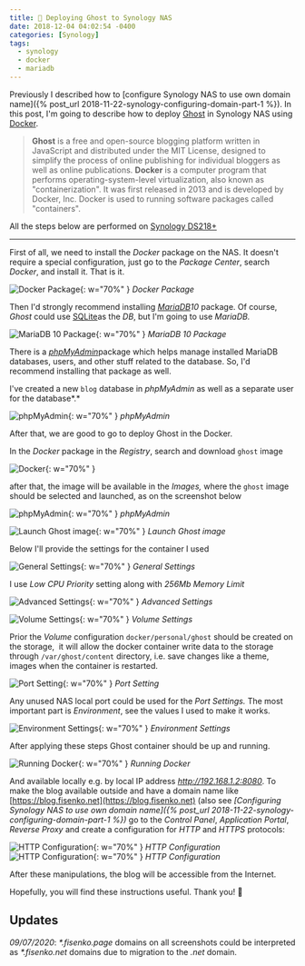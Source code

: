 ```yaml
---
title: 🚀 Deploying Ghost to Synology NAS
date: 2018-12-04 04:02:54 -0400
categories: [Synology]
tags:
  - synology
  - docker
  - mariadb
---
```


Previously I described how to [configure Synology NAS to use own domain name]({% post_url 2018-11-22-synology-configuring-domain-part-1 %}). In this post, I'm going to describe how to deploy [Ghost](https://ghost.org/) in Synology NAS using [Docker](https://www.docker.com/).

> **Ghost** is a free and open-source blogging platform written in JavaScript and distributed under the MIT License, designed to simplify the process of online publishing for individual bloggers as well as online publications.
> **Docker** is a computer program that performs operating-system-level virtualization, also known as "containerization". It was first released in 2013 and is developed by Docker, Inc. Docker is used to running software packages called "containers".

All the steps below are performed on [Synology DS218+](https://amzn.to/2Ssbmg2)

---

First of all, we need to install the _Docker_ package on the NAS. It doesn't require a special configuration, just go to the _Package Center_, search _Docker_, and install it. That is it.

![Docker Package](/assets/img/blog/deploying-ghost-in-docker/image-11.png){: w="70%" }
_Docker Package_

Then I'd strongly recommend installing _[MariaDB](https://mariadb.org/)10_ package. Of course, _Ghost_ could use [SQLite](https://www.sqlite.org/)as the _DB_, but I'm going to use _MariaDB._

![MariaDB 10 Package](/assets/img/blog/deploying-ghost-in-docker/image-12.png){: w="70%" }
_MariaDB 10 Package_

There is a [_phpMyAdmin_](https://www.phpmyadmin.net/)package which helps manage installed MariaDB databases, users, and other stuff related to the database. So, I'd recommend installing that package as well.

I've created a new `blog` database in _phpMyAdmin_ as well as a separate user for the database*.*

![phpMyAdmin](/assets/img/blog/deploying-ghost-in-docker/image-13.png){: w="70%" }
_phpMyAdmin_

After that, we are good to go to deploy Ghost in the Docker.

In the _Docker_ package in the _Registry_, search and download `ghost` image

![Docker](/assets/img/blog/deploying-ghost-in-docker/image-15.png){: w="70%" }

after that, the image will be available in the _Images,_ where the `ghost` image should be selected and launched, as on the screenshot below

![phpMyAdmin](/assets/img/blog/deploying-ghost-in-docker/image-13.png){: w="70%" }
_phpMyAdmin_

![Launch Ghost image](/assets/img/blog/deploying-ghost-in-docker/image-16.png){: w="70%" }
_Launch Ghost image_

Below I'll provide the settings for the container I used

![General Settings](/assets/img/blog/deploying-ghost-in-docker/image-17.png){: w="70%" }
_General Settings_

I use _Low CPU Priority_ setting along with _256Mb Memory Limit_

![Advanced Settings](/assets/img/blog/deploying-ghost-in-docker/image-18.png){: w="70%" }
_Advanced Settings_

![Volume Settings](/assets/img/blog/deploying-ghost-in-docker/image-19.png){: w="70%" }
_Volume Settings_

Prior the _Volume_ configuration `docker/personal/ghost` should be created on the storage, &nbsp;it will allow the docker container write data to the storage through `/var/ghost/content` directory, i.e. save changes like a theme, images when the container is restarted.

![Port Setting](/assets/img/blog/deploying-ghost-in-docker/image-20.png){: w="70%" }
_Port Setting_

Any unused NAS local port could be used for the _Port Settings._ The most important part is _Environment_, see the values I used to make it works.

![Environment Settings](/assets/img/blog/deploying-ghost-in-docker/image-21.png){: w="70%" }
_Environment Settings_

After applying these steps Ghost container should be up and running.

![Running Docker](/assets/img/blog/deploying-ghost-in-docker/image-22.png){: w="70%" }
_Running Docker_

And available locally e.g. by local IP address _http://192.168.1.2:8080_. To make the blog available outside and have a domain name like [https://blog.fisenko.net](https://blog.fisenko.net) (also see _[Configuring Synology NAS to use own domain name]({% post_url 2018-11-22-synology-configuring-domain-part-1 %})_ go to the _Control Panel_, _Application Portal_, _Reverse Proxy_ and create a configuration for _HTTP_ and _HTTPS_ protocols:

![HTTP Configuration](/assets/img/blog/deploying-ghost-in-docker/image-23.png){: w="70%" }
_HTTP Configuration_
![HTTP Configuration](/assets/img/blog/deploying-ghost-in-docker/image-24.png){: w="70%" }
_HTTP Configuration_

After these manipulations, the blog will be accessible from the Internet.

Hopefully, you will find these instructions useful. Thank you! 🙏

## Updates

_09/07/2020_: _\*.fisenko.page_ domains on all screenshots could be interpreted as _\*.fisenko.net_ domains due to migration to the _.net_ domain.
